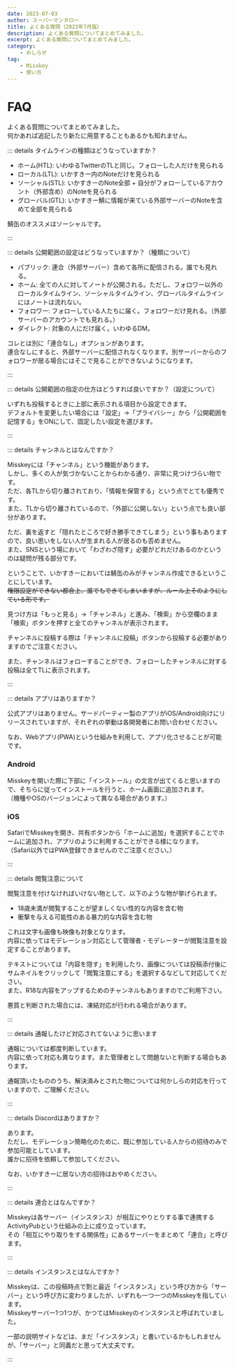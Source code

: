 ```yaml
---
date: 2023-07-03
author: スーパーマンタロー
title: よくある質問（2023年7月版）
description: よくある質問についてまとめてみました。
excerpt: よくある質問についてまとめてみました。
category:
    - おしらせ
tag:
    - Misskey
    - 使い方
---
```


# FAQ

よくある質問についてまとめてみました。  
何かあれば追記したり新たに用意することもあるかも知れません。

::: details タイムラインの種類はどうなっていますか？

- ホーム(HTL): いわゆるTwitterのTLと同じ。フォローした人だけを見られる
- ローカル(LTL): いかすきー内のNoteだけを見られる
- ソーシャル(STL): いかすきーのNote全部 + 自分がフォローしているアカウント（外部含め）のNoteを見られる
- グローバル(GTL): いかすきー鯖に情報が来ている外部サーバーのNoteを含めて全部を見られる

鯖缶のオススメはソーシャルです。

:::

::: details 公開範囲の設定はどうなっていますか？（種類について）

- パブリック: 連合（外部サーバー）含めて各所に配信される。誰でも見れる。
- ホーム: 全ての人に対してノートが公開される。ただし、フォロワー以外のローカルタイムライン、ソーシャルタイムライン、グローバルタイムラインにはノートは流れない。
- フォロワー: フォローしている人たちに届く。フォロワーだけ見れる。（外部サーバーのアカウントでも見れる。）
- ダイレクト: 対象の人にだけ届く。いわゆるDM。

コレとは別に「連合なし」オプションがあります。  
連合なしにすると、外部サーバーに配信されなくなります。別サーバーからのフォロワーが居る場合にはそこで見ることができないようになります。

:::

::: details 公開範囲の指定の仕方はどうすれば良いですか？（設定について）

いずれも投稿するときに上部に表示される項目から設定できます。  
デフォルトを変更したい場合には「設定」→「プライバシー」から「公開範囲を記憶する」をONにして、固定したい設定を選びます。

:::

::: details チャンネルとはなんですか？

Misskeyには「チャンネル」という機能があります。  
しかし、多くの人が気づかないことからわかる通り、非常に見つけづらい物です。  
ただ、各TLから切り離されており、「情報を保管する」という点でとても優秀です。  
また、TLから切り離されているので、「外部に公開しない」という点でも良い部分があります。

ただ、裏を返すと「隠れたところで好き勝手できてしまう」という事もありますので、良い思いをしない人が生まれる人が居るのも否めません。  
また、SNSという場において「わざわざ隠す」必要がどれだけあるのかというのは疑問が残る部分です。

ということで、いかすきーにおいては鯖缶のみがチャンネル作成できるということにしています。  
~~権限設定ができない都合上、誰でもできてしまいますが、ルール上そのようにしている形です。~~

見つけ方は「もっと見る」→「チャンネル」と進み、「検索」から空欄のまま「検索」ボタンを押すと全てのチャンネルが表示されます。

チャンネルに投稿する際は「チャンネルに投稿」ボタンから投稿する必要がありますのでご注意ください。

また、チャンネルはフォローすることができ、フォローしたチャンネルに対する投稿は全てTLに表示されます。

:::

::: details アプリはありますか？

公式アプリはありません。サードパーティー製のアプリがiOS/Android向けにリリースされていますが、それぞれの挙動は各開発者にお問い合わせください。

なお、Webアプリ(PWA)という仕組みを利用して、アプリ化させることが可能です。

### Android

Misskeyを開いた際に下部に「インストール」の文言が出てくると思いますので、そちらに従ってインストールを行うと、ホーム画面に追加されます。  
（機種やOSのバージョンによって異なる場合があります。）

### iOS

SafariでMisskeyを開き、共有ボタンから「ホームに追加」を選択することでホームに追加され、アプリのように利用することができる様になります。  
（Safari以外ではPWA登録できませんのでご注意ください。）

:::

::: details 閲覧注意について

閲覧注意を付けなければいけない物として、以下のような物が挙げられます。

- 18歳未満が閲覧することが望ましくない性的な内容を含む物
- 衝撃を与える可能性のある暴力的な内容を含む物

これは文字も画像も映像も対象となります。  
内容に依ってはモデレーション対応として管理者・モデレーターが閲覧注意を設定することがあります。

テキストについては「内容を隠す」を利用したり、画像については投稿添付後にサムネイルをクリックして「閲覧注意にする」を選択するなどして対応してください。  
また、R18な内容をアップするためのチャンネルもありますのでご利用下さい。

悪質と判断された場合には、凍結対応が行われる場合があります。

:::

::: details 通報したけど対応されてないように思います

通報については都度判断しています。  
内容に依って対応も異なります。また管理者として問題ないと判断する場合もあります。

通報頂いたもののうち、解決済みとされた物については何かしらの対応を行っていますので、ご理解ください。

:::

::: details Discordはありますか？

あります。  
ただし、モデレーション簡略化のために、既に参加している人からの招待のみで参加可能としています。  
誰かに招待を依頼して参加してください。

なお、いかすきーに居ない方の招待はおやめください。

:::

::: details 連合とはなんですか？

Misskeyは各サーバー（インスタンス）が相互にやりとりする事で連携するActivityPubという仕組みの上に成り立っています。  
その「相互にやり取りをする関係性」にあるサーバーをまとめて「連合」と呼びます。

:::

::: details インスタンスとはなんですか？

Misskeyは、この投稿時点で割と最近「インスタンス」という呼び方から「サーバー」という呼び方に変わりましたが、いずれも一つ一つのMisskeyを指しています。  
Misskeyサーバー1つ1つが、かつてはMisskeyのインスタンスと呼ばれていました。

一部の説明サイトなどは、まだ「インスタンス」と書いているかもしれませんが、「サーバー」と同義だと思って大丈夫です。

:::
